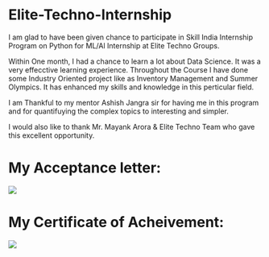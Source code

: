 # Elite-Techno-Internship
I am glad to have been given chance to participate in Skill India Internship Program on Python for ML/Al Internship at Elite Techno Groups.

Within One month, I had a chance to learn a lot about Data Science. It was a very effecctive learning experience. Throughout the Course I have done some Industry Oriented project like as Inventory Management and Summer Olympics. It has enhanced my skills and knowledge in this perticular field.

I am Thankful to my mentor Ashish Jangra sir for having me in this program and for quantifuying the complex topics to interesting and simpler.

I would also like to thank Mr. Mayank Arora &  Elite Techno Team
who gave this excellent opportunity.

# My Acceptance letter:
<image src="./pics/3.jfif">

# My Certificate of Acheivement:
<image src="./pics/1.jfif">
